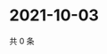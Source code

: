 # 2021-10-03

共 0 条

<!-- BEGIN -->
<!-- 最后更新时间 Sun Oct 03 2021 17:14:04 GMT+0800 (China Standard Time) -->

<!-- END -->
